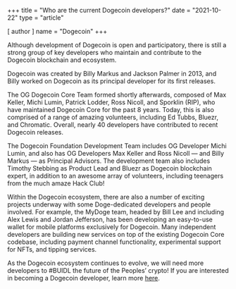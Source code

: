+++
title = "Who are the current Dogecoin developers?"
date = "2021-10-22"
type = "article"

[ author ]
  name = "Dogecoin"
+++

Although development of Dogecoin is open and participatory, there is still a strong group of key developers who maintain and contribute to the Dogecoin blockchain and ecosystem.  

Dogecoin was created by Billy Markus and Jackson Palmer in 2013, and Billy worked on Dogecoin as its principal developer for its first releases.  

The OG Dogecoin Core Team formed shortly afterwards, composed of Max Keller, Michi Lumin, Patrick Lodder, Ross Nicoll, and Sporklin (RIP), who have maintained Dogecoin Core for the past 8 years. Today, this is also comprised of a range of amazing volunteers, including Ed Tubbs, Bluezr, and Chromatic. Overall, nearly 40 developers have contributed to recent Dogecoin releases.

The Dogecoin Foundation Development Team includes OG Developer Michi Lumin, and also has OG Developers Max Keller and Ross Nicoll — and Billy Markus — as Principal Advisors. The development team also includes Timothy Stebbing as Product Lead and Bluezr as Dogecoin blockchain expert, in addition to an awesome array of volunteers, including teenagers from the much amaze Hack Club! 

Within the Dogecoin ecosystem, there are also a number of exciting projects underway with some Doge-dedicated developers and people involved. For example, the MyDoge team, headed by Bill Lee and including Alex Lewis and Jordan Jefferson, has been developing an easy-to-use wallet for mobile platforms exclusively for Dogecoin. Many independent developers are building new services on top of the existing Dogecoin Core codebase, including payment channel functionality, experimental support for NFTs, and tipping services. 

As the Dogecoin ecosystem continues to evolve, we will need more developers to #BUIDL the future of the Peoples’ crypto! If you are interested in becoming a Dogecoin developer, learn more [here](/dogepedia/articles/becoming-a-dogecoin-developer).
